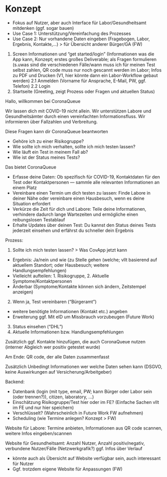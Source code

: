 # Konzept

* Fokus auf Nutzer, aber auch Interface für Labor/Gesundheitsamt mitdenken (ggf. sogar bauen)
* Use Case 1: Unterstützung/Vereinfachung des Prozesses
* Use Case 2: Nur vorhandene Daten eingeben (Fragebogen, Labor, Ergebnis, Kontakte,...) > für Übersicht anderer Bürger/GA (FW)

1. Screen Informationen und “get started/login” (Informationen was die App kann, Konzept; erstes großes Deliverable; als Fragen formulieren (s.uwas sind die verschiedenen Fälle/wann muss ich für meinen Test selbst zahlen, QR code muss nur noch gescannt werden im Labor; Infos zu PDF und Drucken (V1, hier könnte dann ein Labor-Workflow gebaut werden)
2.1 Anmelden (Vorname für Ansprache, E-Mail, PW, ggf. Telefon)
2.2 Login
3. Startseite (Greeting, zeigt Prozess oder Fragen und aktuellen Status)

Hallo, willkommen bei CoronaQueue

Wir lassen dich mit COVID-19 nicht allein.
Wir unterstützen Labore und Gesundheitsämter durch einen vereinfachten Informationsfluss.
Wir  informieren über Fallzahlen und Verbreitung.

Diese Fragen kann dir CoronaQueue beantworten
* Gehöre ich zu einer Risikogruppe?
* Wie sollte ich mich verhalten, sollte ich mich testen lassen?
* Wie läuft ein Test in meinem Fall ab?
* Wie ist der Status meines Tests?

Das bietet CoronaQueue
* Erfasse deine Daten: Ob spezifisch für COVID-19, Kontaktdaten für den Test oder Kontaktpersonen — sammle alle relevanten Informationen an einem Platz
* Vereinbare einen Termin um dich testen zu lassen: Finde Labore in deiner Nähe oder vereinbare einen Hausbesuch, wenn es deine Situation erfordert
* Verkürze die Zeit für dich und Labore: Teile deine Informationen, verhindere dadurch lange Wartezeiten und ermögliche einen reibungslosen Testablauf
* Erhalte Updates über deinen Test: Du kannst den Status deines Tests jederzeit einsehen und erfährst du schneller dein Ergebnis

Prozess:
1. Sollte ich mich testen lassen? > Was CovApp jetzt kann
  * Ergebnis: Ja/nein und wie (zu Stelle gehen (welche; vllt basierend auf aktuellem Standort; oder Hausbesuch; weitere Handlungsempfehlungen)
  *  Vielleicht aufteilen: 1. Risikogruppe, 2. Aktuelle Symptome/Kontaktpersonen
  *  Änderbar (Symptome/Kontakte können sich ändern, Zeitstempel anzeigen)
2. Wenn ja, Test vereinbaren (“Bürgeramt”)
  * weitere benötigte Informationen (Kontakt etc.) angeben
  * Erweiterung ggf. Mit eID um Missbrauch vorzubeugen (Future Work)
3. Status einsehen (“DHL”)
4. Aktuelle Informationen bzw. Handlungsempfehlungen

Zusätzlich ggf. Kontakte hinzufügen, die auch CoronaQueue nutzen (interner Abgleich wer positiv getestet wurde)

Am Ende: QR code, der alle Daten zusammenfasst

Zusätzlich Unbedingt Informationen wer welche Daten sehen kann (DSGVO, keine Auswirkungen auf Versicherung/Arbeitgeber)

Backend:
* Datenbank (login (mit type, email, PW; kann Bürger oder Labor sein (oder trennen?)), citizen, laboratory, ...)
* Einschätzung Risikogruppe/Test hier oder im FE? (Einfache Sachen vllt im FE und nur hier speichern)
* Verschlüsselt? (Wahrscheinlich in Future Work FW aufnehmen)
* Scheduling (wie Termine anlegen? Konzept > FW)

Website für Labore: Termine anbieten, Informationen aus QR code scannen, weitere Infos eingeben/scannen

Website für Gesundheitsamt: Anzahl Nutzer, Anzahl positiv/negativ, verbundene Nutzer/Fälle (Netzwerkgrafik?) ggf. Infos über Verlauf
* könnte auch als Übersicht auf Website verfügbar sein, auch interessant für Nutzer
* Ggf. trotzdem eigene Website für Anpassungen (FW)
